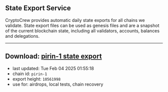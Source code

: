 ## State Export Service
CryptoCrew provides automatic daily state exports for all chains we validate. State export files can be used as genesis files and are a snapshot of the current blockchain state, including all validators, accounts, balances and delegations.

---
**Download: [pirin-1 state export](https://dl-eu2.ccvalidators.com/SERVICE/nolus/pirin-1_export_10561998.json)**
---

- last updated: Tue Feb 04 2025 01:55:18
- chain id: `pirin-1`
- export height: `10561998`
- use for: airdrops, local tests, chain recovery
